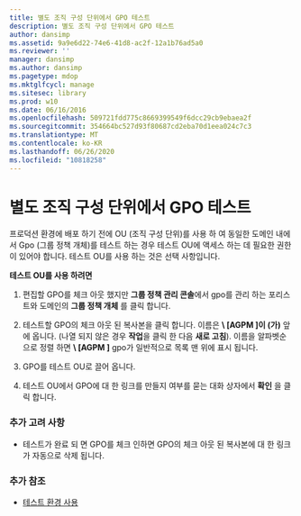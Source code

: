 ```yaml
---
title: 별도 조직 구성 단위에서 GPO 테스트
description: 별도 조직 구성 단위에서 GPO 테스트
author: dansimp
ms.assetid: 9a9e6d22-74e6-41d8-ac2f-12a1b76ad5a0
ms.reviewer: ''
manager: dansimp
ms.author: dansimp
ms.pagetype: mdop
ms.mktglfcycl: manage
ms.sitesec: library
ms.prod: w10
ms.date: 06/16/2016
ms.openlocfilehash: 509721fdd775c8669399549f6dcc29cb9ebaea2f
ms.sourcegitcommit: 354664bc527d93f80687cd2eba70d1eea024c7c3
ms.translationtype: MT
ms.contentlocale: ko-KR
ms.lasthandoff: 06/26/2020
ms.locfileid: "10818258"
---
```

# 별도 조직 구성 단위에서 GPO 테스트


프로덕션 환경에 배포 하기 전에 OU (조직 구성 단위)를 사용 하 여 동일한 도메인 내에서 Gpo (그룹 정책 개체)를 테스트 하는 경우 테스트 OU에 액세스 하는 데 필요한 권한이 있어야 합니다. 테스트 OU를 사용 하는 것은 선택 사항입니다.

**테스트 OU를 사용 하려면**

1.  편집할 GPO를 체크 아웃 했지만 **그룹 정책 관리 콘솔**에서 gpo를 관리 하는 포리스트와 도메인의 **그룹 정책 개체** 를 클릭 합니다.

2.  테스트할 GPO의 체크 아웃 된 복사본을 클릭 합니다. 이름은 **\ [AGPM \]이 (가)** 앞에 옵니다. (나열 되지 않은 경우 **작업**을 클릭 한 다음 **새로 고침**). 이름을 알파벳순으로 정렬 하면 **\ [AGPM \]** gpo가 일반적으로 목록 맨 위에 표시 됩니다.

3.  GPO를 테스트 OU로 끌어 옵니다.

4.  테스트 OU에서 GPO에 대 한 링크를 만들지 여부를 묻는 대화 상자에서 **확인** 을 클릭 합니다.

### 추가 고려 사항

-   테스트가 완료 되 면 GPO를 체크 인하면 GPO의 체크 아웃 된 복사본에 대 한 링크가 자동으로 삭제 됩니다.

### 추가 참조

-   [테스트 환경 사용](using-a-test-environment.md)

 

 





